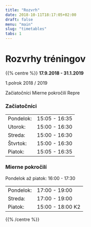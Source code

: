 ```yaml
---
title: "Rozvrh"
date: 2018-10-11T18:17:05+02:00
draft: false
menu: "main"
slug: "timetables"
tabs: 1
---
```


# Rozvrhy tréningov


{{% centre %}}
**17.9.2018 - 31.1.2019**

1.polrok 2018 / 2019

<div class="tab">
  <a type="button" class="tablabel" onclick="openTab(event, 'beg')">Začiatočníci</a>
  <a type="button" class="tablabel" onclick="openTab(event, 'inter')">Mierne&nbsp;pokročilí</a>
  <a type="button" class="tablabel" onclick="openTab(event, 'repre')">Repre</a>
</div>

<div id="beg" class="tabcontent">
<h3>Začiatočníci</h3>
<table class="schedule">
  <tr>
    <td>Pondelok:</td>
    <td>15:05 - 16:35</td>
  </tr>
  <tr>
    <td>Utorok:</td>
    <td>15:00 - 16:30</td>
  </tr>
  <tr>
    <td>Streda:<br></td>
    <td>15:00 - 16:30</td>
  </tr>
  <tr>
    <td>Štvrtok:</td>
    <td>15:00 - 16:30</td>
  </tr>
  <tr>
    <td>Piatok:</td>
    <td>15:05 - 16:35</td>
  </tr>
</table>
</div>

<div id="inter" class="tabcontent">
  <h3>Mierne pokročilí</h3>
  <p>Pondelok až piatok: 16:00 - 17:30</p>
</div>

<div id="repre" class="tabcontent">
  <table class="schedule">
  <tr>
    <td>Pondelok:</td>
    <td>17:00 - 19:00</td>
  </tr>
  <tr>
    <td>Streda:<br></td>
    <td>17:00 - 19:00</td>
  </tr>
  <tr>
    <td>Piatok:</td>
    <td>15:00 - 18:00 K2</td>
  </tr>
</table>
</div>

{{% /centre %}}